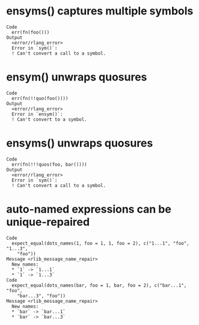 # ensyms() captures multiple symbols

    Code
      err(fn(foo()))
    Output
      <error/rlang_error>
      Error in `sym()`:
      ! Can't convert a call to a symbol.

# ensym() unwraps quosures

    Code
      err(fn(!!quo(foo())))
    Output
      <error/rlang_error>
      Error in `ensym()`:
      ! Can't convert to a symbol.

# ensyms() unwraps quosures

    Code
      err(fn(!!!quos(foo, bar())))
    Output
      <error/rlang_error>
      Error in `sym()`:
      ! Can't convert a call to a symbol.

# auto-named expressions can be unique-repaired

    Code
      expect_equal(dots_names(1, foo = 1, 1, foo = 2), c("1...1", "foo", "1...3",
        "foo"))
    Message <rlib_message_name_repair>
      New names:
      * `1` -> `1...1`
      * `1` -> `1...3`
    Code
      expect_equal(dots_names(bar, foo = 1, bar, foo = 2), c("bar...1", "foo",
        "bar...3", "foo"))
    Message <rlib_message_name_repair>
      New names:
      * `bar` -> `bar...1`
      * `bar` -> `bar...3`

